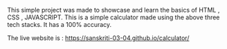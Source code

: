 This simple project was made to showcase and learn the basics of HTML , CSS , JAVASCRIPT.
This is a simple calculator made using the above three tech stacks.
It has a 100% accuracy. 

The live website is : 
https://sanskriti-03-04.github.io/calculator/

